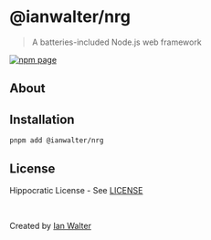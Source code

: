 # @ianwalter/nrg
> A batteries-included Node.js web framework

[![npm page][npmImage]][npmUrl]

## About


## Installation

```console
pnpm add @ianwalter/nrg
```

## License

Hippocratic License - See [LICENSE][licenseUrl]

&nbsp;

Created by [Ian Walter](https://ianwalter.dev)

[npmImage]: https://img.shields.io/npm/v/@ianwalter/nrg.svg
[npmUrl]: https://www.npmjs.com/package/@ianwalter/nrg
[licenseUrl]: https://github.com/ianwalter/nrg/blob/main/LICENSE
